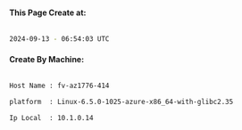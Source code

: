 
   
#### This Page Create at:

```bash

2024-09-13 - 06:54:03 UTC

```

#### Create By Machine:

```bash

Host Name : fv-az1776-414

platform  : Linux-6.5.0-1025-azure-x86_64-with-glibc2.35

Ip Local  : 10.1.0.14

```

